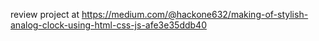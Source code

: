 review project at https://medium.com/@hackone632/making-of-stylish-analog-clock-using-html-css-js-afe3e35ddb40
